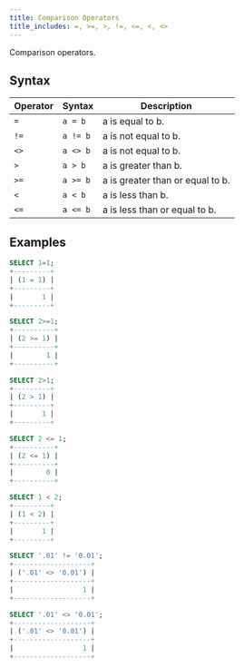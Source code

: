 ```yaml
---
title: Comparison Operators
title_includes: =, >=, >, !=, <=, <, <>
---
```

Comparison operators.

## Syntax

| Operator | Syntax             |  Description
| -------- | ------------------ |  ----------
| `=`        |  `a = b`         |  a is equal to b.
| `!=`       |  `a != b`        |  a is not equal to b.
| `<>`       |  `a <> b`        |  a is not equal to b.
| `>`        |  `a > b`         |  a is greater than b.
| `>=`       |  `a >= b`        |  a is greater than or equal to b.
| `<`        |  `a < b`         |  a is less than b.
| `<=`       |  `a <= b`        |  a is less than or equal to b.

## Examples

```sql
SELECT 1=1;
+---------+
| (1 = 1) |
+---------+
|       1 |
+---------+

SELECT 2>=1;
+----------+
| (2 >= 1) |
+----------+
|        1 |
+----------+

SELECT 2>1;
+---------+
| (2 > 1) |
+---------+
|       1 |
+---------+

SELECT 2 <= 1;
+----------+
| (2 <= 1) |
+----------+
|        0 |
+----------+

SELECT 1 < 2;
+---------+
| (1 < 2) |
+---------+
|       1 |
+---------+

SELECT '.01' != '0.01';
+-------------------+
| ('.01' <> '0.01') |
+-------------------+
|                 1 |
+-------------------+

SELECT '.01' <> '0.01';
+-------------------+
| ('.01' <> '0.01') |
+-------------------+
|                 1 |
+-------------------+
```